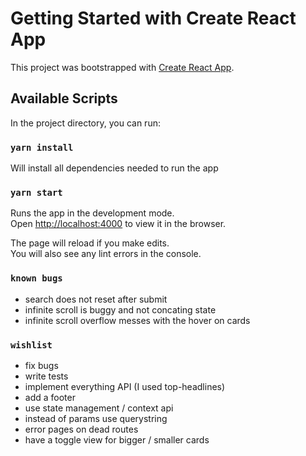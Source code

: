 # Getting Started with Create React App

This project was bootstrapped with [Create React App](https://github.com/facebook/create-react-app).

## Available Scripts

In the project directory, you can run:

### `yarn install`

Will install all dependencies needed to run the app

### `yarn start`

Runs the app in the development mode.\
Open [http://localhost:4000](http://localhost:4000) to view it in the browser.

The page will reload if you make edits.\
You will also see any lint errors in the console.

### `known bugs`

- search does not reset after submit
- infinite scroll is buggy and not concating state
- infinite scroll overflow messes with the hover on cards

### `wishlist`

- fix bugs
- write tests
- implement everything API (I used top-headlines)
- add a footer
- use state management / context api
- instead of params use querystring
- error pages on dead routes
- have a toggle view for bigger / smaller cards
